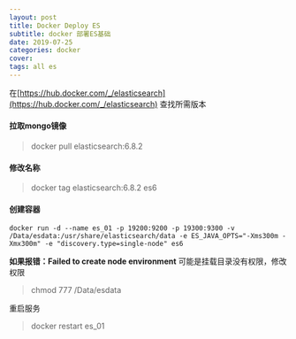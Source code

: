 ```yaml
---
layout: post
title: Docker Deploy ES
subtitle: docker 部署ES基础
date: 2019-07-25
categories: docker
cover: 
tags: all es
---
```


在[https://hub.docker.com/_/elasticsearch](https://hub.docker.com/_/elasticsearch) 查找所需版本


#### 拉取mongo镜像
>docker pull elasticsearch:6.8.2

#### 修改名称
> docker tag elasticsearch:6.8.2 es6

#### 创建容器
```
docker run -d --name es_01 -p 19200:9200 -p 19300:9300 -v /Data/esdata:/usr/share/elasticsearch/data -e ES_JAVA_OPTS="-Xms300m -Xmx300m" -e "discovery.type=single-node" es6
```

**如果报错：Failed to create node environment**
可能是挂载目录没有权限，修改权限
> chmod 777 /Data/esdata 

重启服务
> docker restart es_01